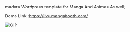madara
Wordpress template for Manga And Animes As well;


Demo LInk :https://live.mangabooth.com/

![OIP](https://github.com/user-attachments/assets/9557759c-c8d8-4d04-8597-75a1c4159221)
